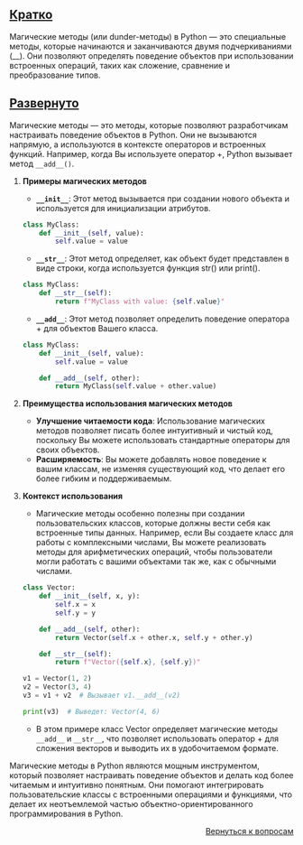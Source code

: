 ## <u>Кратко</u>

Магические методы (или dunder-методы) в Python — это специальные методы, которые начинаются и заканчиваются двумя
подчеркиваниями (__). Они позволяют определять поведение объектов при использовании встроенных операций, таких как
сложение, сравнение и преобразование типов.

## <u>Развернуто</u>

Магические методы — это методы, которые позволяют разработчикам настраивать поведение объектов в Python. Они не
вызываются напрямую, а используются в контексте операторов и встроенных функций. Например, когда Вы используете
оператор +, Python вызывает метод `__add__()`.

1. **Примеры магических методов**
    - **`__init__`**: Этот метод вызывается при создании нового объекта и используется для инициализации атрибутов.
    ```Python
    class MyClass:
        def __init__(self, value):
            self.value = value
    ```
    - **`__str__`**: Этот метод определяет, как объект будет представлен в виде строки, когда используется функция
      str() или print().
    ```Python
    class MyClass:
        def __str__(self):
            return f"MyClass with value: {self.value}"
    ```
    - **`__add__`**: Этот метод позволяет определить поведение оператора + для объектов Вашего класса.
    ```Python
    class MyClass:
        def __init__(self, value):
            self.value = value
    
        def __add__(self, other):
            return MyClass(self.value + other.value)
    ```

2. **Преимущества использования магических методов**
    - **Улучшение читаемости кода**: Использование магических методов позволяет писать более интуитивный и чистый код,
      поскольку Вы можете использовать стандартные операторы для своих объектов.
    - **Расширяемость**: Вы можете добавлять новое поведение к вашим классам, не изменяя существующий код, что делает
      его более гибким и поддерживаемым.

3. **Контекст использования**
    - Магические методы особенно полезны при создании пользовательских классов, которые должны вести себя как встроенные
      типы данных. Например, если Вы создаете класс для работы с комплексными числами, Вы можете реализовать методы для
      арифметических операций, чтобы пользователи могли работать с вашими объектами так же, как с обычными числами.
    ```Python
    class Vector:
        def __init__(self, x, y):
            self.x = x
            self.y = y

        def __add__(self, other):
            return Vector(self.x + other.x, self.y + other.y)

        def __str__(self):
            return f"Vector({self.x}, {self.y})"

    v1 = Vector(1, 2)
    v2 = Vector(3, 4)
    v3 = v1 + v2  # Вызывает v1.__add__(v2)

    print(v3)  # Выведет: Vector(4, 6)
    ```
    - В этом примере класс Vector определяет магические методы `__add__` и `__str__`, что позволяет использовать
      оператор + для сложения векторов и выводить их в удобочитаемом формате.

Магические методы в Python являются мощным инструментом, который позволяет настраивать поведение объектов и делать код
более читаемым и интуитивно понятным. Они помогают интегрировать пользовательские классы с встроенными операциями и
функциями, что делает их неотъемлемой частью объектно-ориентированного программирования в Python.

<div align="right">

[Вернуться к вопросам](../Вопросы.md)

</div>
